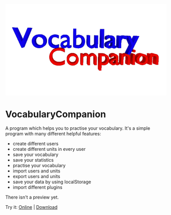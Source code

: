 <div style="text-align: center">
<img src="storage/readmeImage.png">
</div>

# VocabularyCompanion

A program which helps you to practise your vocabulary. It's a simple program with many different helpful features:

- create different users
- create different units in every user
- save your vocabulary
- save your statistics
- practise your vocabulary
- import users and units
- export users and units
- save your data by using localStorage
- import different plugins

There isn't a preview yet.

Try it: 
<a href="https://htmlpreview.github.io/?https://github.com/mattes2008/VocabularyCompanion/blob/master/index.html">Online</a>
 | 
<a href="https://github.com/mattes2008/VocabularyCompanion/releases/tag/InternalVersion">Download</a>
